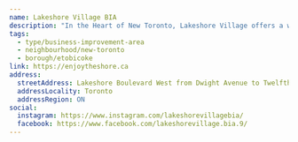 ```yaml
---
name: Lakeshore Village BIA
description: "In the Heart of New Toronto, Lakeshore Village offers a wide variety of shops, restaurants, cafes and services for you and your family. The BIA is made up of retail stores, restaurants and cafes, bars, health and wellness providers, and a range of professional and other service-providing businesses."
tags:
  - type/business-improvement-area
  - neighbourhood/new-toronto
  - borough/etobicoke
link: https://enjoytheshore.ca
address:
  streetAddress: Lakeshore Boulevard West from Dwight Avenue to Twelfth Street
  addressLocality: Toronto
  addressRegion: ON
social:
  instagram: https://www.instagram.com/lakeshorevillagebia/
  facebook: https://www.facebook.com/lakeshorevillage.bia.9/
---
```

